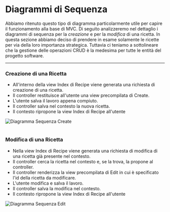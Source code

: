 # Diagrammi di Sequenza

Abbiamo ritenuto questo tipo di diagramma particolarmente utile per capire il funzionamento alla base di MVC. Di seguito analizzeremo nel dettaglio i diagrammi di sequenza per la _creazione_ e per la _modifica_ di una ricetta.
In questa sezione abbiamo deciso di prendere in esame solamente le ricette per via della loro importanza strategica. Tuttavia ci teniamo a sottolineare che la gestione delle operazioni CRUD è la medesima per tutte le entità del progetto software.
***

### Creazione di una Ricetta
* All'interno della view Index di Recipe viene generata una richiesta di creazione di una ricetta.
* Il controller restituisce all'utente una view precompilata di Create.
* L'utente salva il lavoro appena compiuto.
* Il controller salva nel contesto la nuova ricetta.
* Il contesto ripropone la view Index di Recipe all'utente

![Diagramma Sequenza Create](https://i.imgur.com/DgZcEnm.jpg)

# 

### Modifica di una Ricetta
* Nella view Index di Recipe viene generata una richiesta di modifica di una ricetta già presente nel contesto.
* Il controller cerca la ricetta nel contesto e, se la trova, la propone al controller.
* Il controller renderizza la view precompilata di Edit in cui è specificato l'id della ricetta da modificare.
* L'utente modifica e salva il lavoro.
* Il controller salva la modifica nel contesto.
* Il contesto ripropone la view Index di Recipe all'utente



![Diagramma Sequenza Edit](https://i.imgur.com/VspWs8d.jpg)
